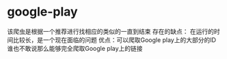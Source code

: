 # google-play
该爬虫是根据一个推荐进行找相应的类似的一直到结束
存在的缺点：
在运行的时间比较长，是一个现在面临的问题 
优点：可以爬取Google play上的大部分的ID 谁也不敢说那么能够完全爬取Google play上的链接
